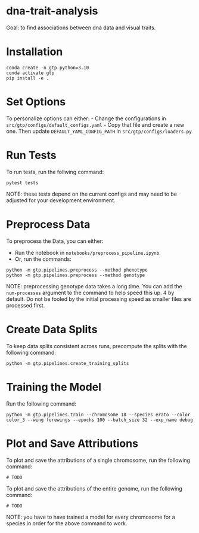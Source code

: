 # dna-trait-analysis
Goal: to find associations between dna data and visual traits.

# Installation
```
conda create -n gtp python=3.10
conda activate gtp
pip install -e .
```

# Set Options
To personalize options can either:
    - Change the configurations in `src/gtp/configs/default_configs.yaml`
    - Copy that file and create a new one. Then update ```DEFAULT_YAML_CONFIG_PATH``` in ```src/gtp/configs/loaders.py```

# Run Tests
To run tests, run the follwing command:
```
pytest tests
```

NOTE: these tests depend on the current configs and may need to be adjusted for your development environment.

# Preprocess Data
To preprocess the Data, you can either:
- Run the notebook in ```notebooks/preprocess_pipeline.ipynb```.
- Or, run the commands:
```
python -m gtp.pipelines.preprocess --method phenotype
python -m gtp.pipelines.preprocess --method genotype
```

NOTE: preprocessing genotype data takes a long time. You can add the ```num-processes``` argument to the command to help speed this up. 4 by default. Do not be fooled by the initial processing speed as smaller files are processed first.

# Create Data Splits
To keep data splits consistent across runs, precompute the splits with the following command:
```
python -m gtp.pipelines.create_training_splits
```

# Training the Model
Run the following command:
```
python -m gtp.pipelines.train --chromosome 18 --species erato --color color_3 --wing forewings --epochs 100 --batch_size 32 --exp_name debug
```

# Plot and Save Attributions
To plot and save the attributions of a single chromosome, run the following command:
```
# TODO
```

To plot and save the attributions of the entire genome, run the following command:
```
# TODO
```

NOTE: you have to have trained a model for every chromosome for a species in order for the above command to work.